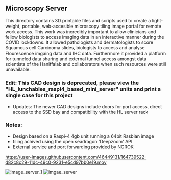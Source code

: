 ## Microscopy Server ##
This directory contains 3D printable files and scripts used to create a light-weight, portable, web-accesible microscopy tiling image portal for remote work access.
This work was incredibly important to allow clinicians and fellow biologists to access imaging data in an interactive manner during the COVID lockdowns. It allowed pathologists and dermatologists to score Squamous cell Carcinoma slides, biologists to access and analyse Flourescence imgaing data and IHC data. Furthermore it provided a platform for tunneled data sharing and external tunnel access amongst data scientists of the Haniffalab and collaborators when such resources were still unavailable.

### Edit: This CAD design is deprecated, please view the "HL_lunchables_raspi4_based_mini_server" units and print a single case for this project
  - Updates: The newer CAD designs include doors for port access, direct access to the SSD bay and compatibility with the HL server rack
  
### Notes:
- Design based on a Raspi-4 4gb unit running a 64bit Rasbian image
- tiling achived using the open seadragon 'Deepzoom' API
- External service and port forwarding provided by NGROK

https://user-images.githubusercontent.com/46449131/164739522-d82c8c29-11dc-49c0-9231-e5cd97bb0e19.mov

![image_server_1](https://user-images.githubusercontent.com/46449131/164740307-ced482df-68f4-451e-859c-0e5f052af715.png)
![imgae_server](https://user-images.githubusercontent.com/46449131/164740312-cb575d75-9696-4e97-ae30-94b3f6a995f5.png)

